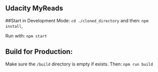 ## Udacity MyReads

##Start in Development Mode: 
`cd ./cloned_directory` and then:
`npm install`, 

Run with: `npm start`

## Build for Production:
Make sure the `/build` directory is empty if exists. Then:
`npm run build`


